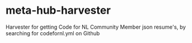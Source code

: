# meta-hub-harvester
Harvester for getting Code for NL Community Member json resume's, by searching for codefornl.yml on Github
